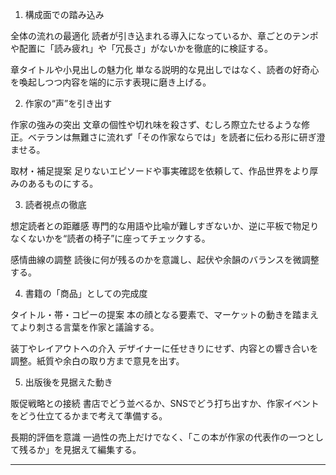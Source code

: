 1. 構成面での踏み込み

全体の流れの最適化
読者が引き込まれる導入になっているか、章ごとのテンポや配置に「読み疲れ」や「冗長さ」がないかを徹底的に検証する。

章タイトルや小見出しの魅力化
単なる説明的な見出しではなく、読者の好奇心を喚起しつつ内容を端的に示す表現に磨き上げる。


2. 作家の“声”を引き出す

作家の強みの突出
文章の個性や切れ味を殺さず、むしろ際立たせるような修正。ベテランは無難さに流れず「その作家ならでは」を読者に伝わる形に研ぎ澄ませる。

取材・補足提案
足りないエピソードや事実確認を依頼して、作品世界をより厚みのあるものにする。


3. 読者視点の徹底

想定読者との距離感
専門的な用語や比喩が難しすぎないか、逆に平板で物足りなくないかを“読者の椅子”に座ってチェックする。

感情曲線の調整
読後に何が残るのかを意識し、起伏や余韻のバランスを微調整する。


4. 書籍の「商品」としての完成度

タイトル・帯・コピーの提案
本の顔となる要素で、マーケットの動きを踏まえてより刺さる言葉を作家と議論する。

装丁やレイアウトへの介入
デザイナーに任せきりにせず、内容との響き合いを調整。紙質や余白の取り方まで意見を出す。


5. 出版後を見据えた動き

販促戦略との接続
書店でどう並べるか、SNSでどう打ち出すか、作家イベントをどう仕立てるかまで考えて準備する。

長期的評価を意識
一過性の売上だけでなく、「この本が作家の代表作の一つとして残るか」を見据えて編集する。



---
